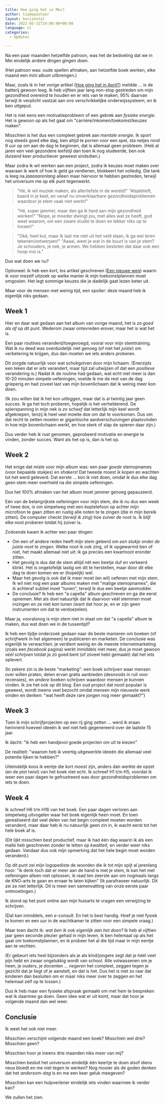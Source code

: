 ```yaml
---
title: Hoe ging het in Mei?
author: tiamopastoor
layout: horizontal
date: 2022-05-31T14:00:00+00:00
language: nl
categories:
  - Updates

---
```

Na een paar maanden hetzelfde patroon, was het de bedoeling dat we in Mei eindelijk andere dingen gingen doen.

(Het patroon was: oude spellen afmaken, aan hetzelfde boek werken, elke maand een mini album uitbrengen.)

Maar, zoals ik in het vorige artikel ([Hoe ging het in April?](/blog/2022/2022-04-30-hoe-ging-het-in-april/)) meldde ... is de batterij gewoon leeg. Ik heb vijftien jaar lang non-stop gestreden om mijn gezondheid overeind te houden en er iets van te maken, 95% daarvan terwijl ik verplicht vastzat aan ons verschrikkelijke onderwijssysteem, en ik ben uitgeput. 

Het is niet eens een motivatieprobleem of een gebrek aan _fysieke energie_. Het is gewoon _op_ als het gaat om "carrière/inkomen/toekomst/keuzes maken". 

Misschien is het dus een compleet gebrek aan _mentale energie_. Ik sport nog steeds goed elke dag, ben altijd te porren voor een spel, sta netjes rond 9 uur op om aan de dag te beginnen, dat is allemaal geen probleem. (Heb al jaren een veel gezondere leefstijl dan toen ik nog studeerde, ben ook duizend keer productiever geweest sindsdien.) 

Maar zodra ik wil werken aan een project, zodra ik keuzes moet maken over waaraan ik werk of hoe ik geld ga verdienen, blokkeert het volledig. Die tank is leeg na _jaaaaarenlang_ alleen maar hiervoor te hebben gestreden, terwijl het universum me op elk punt tegenwerkt. 

> "Hé, ik wil muziek maken, als allerliefste in de wereld!" "Alsjeblieft, baard in je keel, en vanaf nu onverklaarbare gezondheidsproblemen waardoor je stem vaak niet werkt!"

> "Hé, super jammer, maar dan ga ik hard aan mijn gezondheid werken!" "Nope, je moeder dwingt jou, met alles wat ze heeft, god weet waarom, om een zware studie te doen en lekker niks op te lossen!"

> "Oké, heel kut, maar ik laat me niet uit het veld slaan, ik ga wel leren tekenen/ontwerpen!" "Aaaai, weet je wat in de buurt is van je stem? Je schouders, je nek, je armen. We hebben besloten dat daar ook een hoop mis is."

Dus wat doen we nu?

Optioneel: ik heb een kort, los artikel geschreven ([Een nieuwe weg][1]) waarin ik voor mezelf uitzoek op welke manier ik mijn toekomstplannen moet omgooien. Het legt sommige keuzes die je dadelijk gaat lezen beter uit.

Maar voor de mensen met weinig tijd, een spoiler: deze maand heb ik eigenlijk niks gedaan.

## Week 1 

Hier en daar wat gedaan aan het album van vorige maand, het is _zo goed als af_ op dit punt. Wederom zwaar ontevreden erover, maar het is wat het is.

Een paar routines veranderd/toegevoegd, vooral voor mijn stemtraining. Wat ik nu deed was overduidelijk niet genoeg (of niet het _juiste_) om verbetering te krijgen, dus dan moeten we iets anders proberen.

Dit zorgde natuurlijk voor wat schokgolven door mijn lichaam. (Enerzijds een teken dat er _iets_ verandert, maar tijd zal uitwijzen of dat een _positieve_ verandering is.) Nadat ik de routine had gedaan, wat echt niet meer is dan 10-20 minuten simpele oefeningen, voelde ik me de rest van de dag grieperig en had zoveel last van mijn bovenlichaam dat ik weinig meer kon doen.

(Ik zou willen dat ik het kon _uitleggen_, maar dat is al twintig jaar geen succes. Ik ga het toch proberen, hopelijk is het verhelderend. De spierspanning in mijn nek is _zo scheef_ dat letterlijk mijn keel wordt afgeknepen, tenzij ik heel veel moeite doe om dat te voorkomen. Dus om dat recht te zetten moeten er gigantische aardverschuivingen plaatsvinden in hoe mijn bovenlichaam werkt, en hoe sterk of slap de spieren daar zijn.)

Dus verder heb ik rust genomen, geprobeerd motivatie en energie te vinden, zonder succes. Want als het op is, dan is het op.

## Week 2 

Het enige dat miste voor mijn album was: een paar _goede_ stemopnames (voor bepaalde stukjes) en _shakers_! Dat tweede moest ik kopen en wachten tot het werd geleverd. Dat eerste ... kon ik niet doen, omdat ik dus elke dag geen stem meer overhield na die simpele oefeningen.

Dus het 100% afmaken van het album moet jammer genoeg gepauzeerd.

Eén van de belangrijkste oefeningen voor mijn stem, die ik nu dus een week of twee doe, is om simpelweg met een koptelefoon op achter mijn microfoon te gaan zitten en rustig alle noten te te zingen (die in mijn bereik zitten). De computer checkt (_terwijl ik zing_) hoe zuiver de noot is. Ik blijf elke noot proberen totdat hij zuiver is.

Zodoende kwam ik achter een paar dingen:

  * Om een of andere reden heeft mijn stem geleerd om _een stukje onder de juiste noot te zingen_. Welke noot ik ook zing, of ik opgewarmd ben of niet, het maakt allemaal niet uit: ik ga precies een kwartnoot eronder zitten.
  * Het gevolg is dus dat de stem altijd nét een beetje duf en verkeerd klinkt. Het is ongelofelijk lastig om dit te herstellen, maar door dit elke dag te doen komen we er (hopelijk) wel.
  * Maar het gevolg is ook dat ik meer moet (en wil) oefenen met mijn stem. Ik wil niet nog een paar albums maken met "matige stemopnames", die ik achteraf subtiel moet "tunen", terwijl ik dus een beetje aanmodder. 
  * De conclusie? Ik heb een "a capella" album geschreven en ga die eerst opnemen. Met als doel natuurlijk dat ik daarvoor véél stemmen moet inzingen en ze niet _kan_ tunen (want dat hoor je, en er zijn geen instrumenten om dat te verdoezelen).

Maar ja, vooralsnog is mijn stem niet in staat om dat "a capella" album te maken, dus wat doen we in de tussentijd?

Ik heb een tijdje onderzoek gedaan naar de beste manieren om boeken (of schrijfwerk in het algemeen) te publiceren en marketen. De conclusie was eigenlijk te verwachten: je verdient weinig en de meeste internetmarketing (zoals een _facebook_ pagina) werkt inmiddels niet meer, dus je moet gewoon _véél schrijven_ totdat je zó goed bent (of zóveel hebt gemaakt) dat het iets oplevert.

(In zekere zin is de beste "marketing": een boek schrijven waar mensen over willen praten, delen ervan gratis aanbieden (desnoods in ruil voor recensies), en _andere_ boeken schrijven waardoor mensen je kunnen vinden. Ik zie het ook op dit blog. Een oud project dat nooit populair is geweest, wordt ineens veel bezocht omdat mensen mijn nieuwste werk vinden en denken: "wat heeft deze rare jongen nog meer gemaakt?")

## Week 3 

Toen ik mijn schrijfprojecten op een rij ging zetten ... werd ik eraan herinnerd hoeveel ideeën ik wel niet heb gegenereerd over de laatste 15 jaar. 

Ik dacht: "ik heb een handjevol goede projecten om uit te kiezen"

De realiteit: "waarom heb ik veertig uitgewerkte ideeën die allemaal veel potentie lijken te hebben?"

Uiteindelijk koos ik eentje die kort _moest_ zijn, anders dan werkte de opzet (en de plot twist) van het boek niet echt. Ik schreef H1 t/m H5, voordat ik weer een paar dagen te gefrustreerd was door gezondheidsproblemen om iets te doen.

## Week 4 

Ik schreef H6 t/m H16 van het boek. Een paar dagen verloren aan simpelweg uitvogelen waar het boek eigenlijk heen moet. En toen gerealiseerd dat veel delen van het begin compleet moeten worden veranderd, maar daar heb ik nu natuurlijk geen zin in, ik wacht eerst tot het hele boek af is.

(Dit lijkt misschien best productief, maar ik had één dag waarin ik als een malle heb geschreven zonder te letten op _kwaliteit_, en verder weer niks gedaan. Vandaar dus ook mijn opmerking dat het hele begin moet worden veranderd.)

Op dit punt zei mijn logopediste de woorden die ik tot mijn spijt al jarenlang hoor: "ik denk toch dat er meer aan de hand is met je stem, ik kan het met oefeningen alleen niet oplossen, ik raad ten zeerste aan om nogmaals langs de KNO-arts te gaan en ernaar te laten kijken" (Ik parafraseer natuurlijk. Dit zei ze niet letterlijk. Dit is meer een samenvatting van onze eerste paar ontmoetingen.)

Ik stond op het punt online aan mijn huisarts te vragen een verwijzing te schrijven. 

(Dat kan inmiddels, een _e-consult_. En het is best handig. Hoef je niet fysiek te komen en een uur in de wachtkamer te zitten voor een simpele vraag.)

Maar toen dacht ik: _wat ben ik ook eigenlijk aan het doen?_ Ik heb al vijftien jaar geen seconde plezier gehad in mijn leven, ik ben helemaal op als het gaat om toekomstplannen, en ik probeer het al die tijd maar in mijn eentje aan te vechten. 

(Er gebeurt iets heel bijzonders als je als kind/jongere zegt dat je héél veel pijn hebt en zwaar ongelukkig wordt van school. Alle volwassenen om je heen, je ouders, je docenten ... _negeren_ het compleet, zeggen tegen je gezicht dat je liegt of je aanstelt, en dat is het. Dus het is niet zo raar dat kinderen dan besluiten om er maar niks meer over te zeggen en het helemaal zelf op te lossen.)

Dus ik heb maar een fysieke afspraak gemaakt om met hem te bespreken wat ik daarmee ga doen. Geen idee wat er uit komt, maar dat hoor je volgende maand dan wel weer.

## Conclusie 

Ik weet het ook niet meer.

Misschien verschijnt volgende maand een boek? Misschien wel drie? Misschien geen?

Misschien hoor je ineens drie maanden niks meer van mij? 

Misschien besluit het universum eindelijk één keertje te doen alsof diens neus bloedt en me niet tegen te werken? Nog mooier als de goden denken dat het _andersom-dag_ is en me een keer geluk meegeven?

Misschien kan een hulpverlener eindelijk iets vinden waarmee ik verder kan? 

We zullen het zien.

 [1]: /blog/2022/2022-05-31-een-nieuwe-weg/